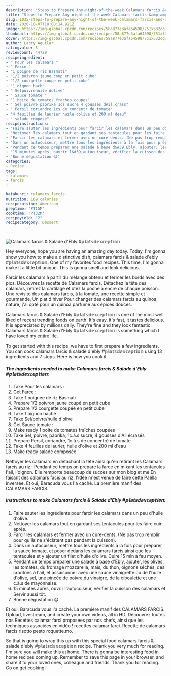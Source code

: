 ```yaml
---
description: "Steps to Prepare Any-night-of-the-week Calamars farcis &amp;amp; Salade d&amp;#39;Ebly #𝕡𝕝𝕒𝕥𝕤𝕕𝕖𝕩𝕔𝕖𝕡𝕥𝕚𝕠𝕟"
title: "Steps to Prepare Any-night-of-the-week Calamars farcis &amp;amp; Salade d&amp;#39;Ebly #𝕡𝕝𝕒𝕥𝕤𝕕𝕖𝕩𝕔𝕖𝕡𝕥𝕚𝕠𝕟"
slug: 1035-steps-to-prepare-any-night-of-the-week-calamars-farcis-and-amp-salade-d-and-39-ebly
date: 2020-10-07T18:08:14.921Z
image: https://img-global.cpcdn.com/recipes/58a877e3afa64598/751x532cq70/calamars-farcis-salade-debly-𝕡𝕝𝕒𝕥𝕤𝕕𝕖𝕩𝕔𝕖𝕡𝕥𝕚𝕠𝕟-photo-principale-de-la-recette.jpg
thumbnail: https://img-global.cpcdn.com/recipes/58a877e3afa64598/751x532cq70/calamars-farcis-salade-debly-𝕡𝕝𝕒𝕥𝕤𝕕𝕖𝕩𝕔𝕖𝕡𝕥𝕚𝕠𝕟-photo-principale-de-la-recette.jpg
cover: https://img-global.cpcdn.com/recipes/58a877e3afa64598/751x532cq70/calamars-farcis-salade-debly-𝕡𝕝𝕒𝕥𝕤𝕕𝕖𝕩𝕔𝕖𝕡𝕥𝕚𝕠𝕟-photo-principale-de-la-recette.jpg
author: Larry Aguilar
ratingvalue: 5
reviewcount: 44729
recipeingredient:
- " Pour les calamars "
- " Farce "
- "1 poigne de riz Basmati"
- "1/2 poivron jaune coup en petit cube"
- "1/2 courgette coupe en petit cube"
- "1 oignon hach"
- " Selpoivrehuile dolive"
- " Sauce tomate "
- "1 boite de tomates fraches coupes"
- " Sel poivre paprika 1cs sucre 4 gousses dAil crass"
- " Persil coriandre 1cs de concentr de tomate"
- "4 feuilles de laurier huile dolive et 200 ml deau"
- " salade compose"
recipeinstructions:
- "Faire sauter les ingrédients pour farcir les calamars dans un peu d&#39;huile d&#39;olive."
- "Nettoyer les calamars tout en gardant ses tentacules pour les faire cuir après."
- "Farcir les calamars et fermer avec un cure-dents. (Ne pas trop remplir pour qu&#39;ils ne s&#39;éclatent pas pendant la cuisson)."
- "Dans un autocuiseur, mettre tous les ingrédients à la fois pour préparer la sauce tomate, et poser dedans les calamars farcis ainsi que les tentacules et y ajouter un filet d&#39;huile d&#39;olive. Cuire 15 min à feu moyen."
- "Pendant ce temps préparer une salade à base d&#39;Ebly, ajouter, les olives, les tomates, du fromage mozzarella, maïs, du thon, oignons séchés, des croûtons à l&#39;ail, et assaisonner avec une sauce vinaigrette ou de l&#39;huile d&#39;olive, sel, une pincée de poivre,du vinaigre, de la ciboulette et une c.à.s de mayonnaise."
- "15 minutes après, ouvrir l&#39;autocuiseur, vérifier la cuisson des calamars et Servir aussi tôt."
- "Bonne dégustation 😋"
categories:
- Recipe
tags:
- calamars
- farcis
- 

katakunci: calamars farcis  
nutrition: 169 calories
recipecuisine: American
preptime: "PT15M"
cooktime: "PT32M"
recipeyield: "2"
recipecategory: Dessert

---
```



![Calamars farcis &amp; Salade d&#39;Ebly #𝕡𝕝𝕒𝕥𝕤𝕕𝕖𝕩𝕔𝕖𝕡𝕥𝕚𝕠𝕟](https://img-global.cpcdn.com/recipes/58a877e3afa64598/751x532cq70/calamars-farcis-salade-debly-𝕡𝕝𝕒𝕥𝕤𝕕𝕖𝕩𝕔𝕖𝕡𝕥𝕚𝕠𝕟-photo-principale-de-la-recette.jpg)

Hey everyone, hope you are having an amazing day today. Today, I'm gonna show you how to make a distinctive dish, calamars farcis &amp; salade d&#39;ebly #𝕡𝕝𝕒𝕥𝕤𝕕𝕖𝕩𝕔𝕖𝕡𝕥𝕚𝕠𝕟. One of my favorites food recipes. This time, I'm gonna make it a little bit unique. This is gonna smell and look delicious.

Farcir les calamars à partir du mélange obtenu et fermer les bords avec des pics. Découvrez la recette de Calamars farcis. Détachez la tête des calamars, retirez la cartilage et ôtez la poche à encre de chaque poisson. Une revisite des calamars farcis, à la tomate, une recette simple et gourmande, Un plat d&#39;hiver Pour changer des calamars farcis au quinoa nature, j&#39;ai opté pour un quinoa parfumé aux épices douces.

Calamars farcis &amp; Salade d&#39;Ebly #𝕡𝕝𝕒𝕥𝕤𝕕𝕖𝕩𝕔𝕖𝕡𝕥𝕚𝕠𝕟 is one of the most well liked of recent trending foods on earth. It's easy, it's fast, it tastes delicious. It is appreciated by millions daily. They're fine and they look fantastic. Calamars farcis &amp; Salade d&#39;Ebly #𝕡𝕝𝕒𝕥𝕤𝕕𝕖𝕩𝕔𝕖𝕡𝕥𝕚𝕠𝕟 is something which I have loved my entire life.


To get started with this recipe, we have to first prepare a few ingredients. You can cook calamars farcis &amp; salade d&#39;ebly #𝕡𝕝𝕒𝕥𝕤𝕕𝕖𝕩𝕔𝕖𝕡𝕥𝕚𝕠𝕟 using 13 ingredients and 7 steps. Here is how you cook it.

<!--inarticleads1-->

##### The ingredients needed to make Calamars farcis &amp; Salade d&#39;Ebly #𝕡𝕝𝕒𝕥𝕤𝕕𝕖𝕩𝕔𝕖𝕡𝕥𝕚𝕠𝕟:

1. Take  Pour les calamars :
1. Get  Farce :
1. Take 1 poignée de riz Basmati
1. Prepare 1/2 poivron jaune coupé en petit cube
1. Prepare 1/2 courgette coupée en petit cube
1. Take 1 oignon haché
1. Take  Sel/poivre/huile d&#39;olive
1. Get  Sauce tomate :
1. Make ready 1 boite de tomates fraîches coupées
1. Take  Sel, poivre, paprika, 1c.à.s sucre, 4 gousses d&#39;Ail écrasés
1. Prepare  Persil, coriandre, 1c.à.s de concentré de tomate
1. Take 4 feuilles de laurier, huile d&#39;olive et 200 ml d&#39;eau
1. Make ready  salade composée


Nettoyer les calamars en détachant la tête ainsi qu&#39;en retirant les Calamars farcis au riz : Pendant ce temps on prepare la farce en mixant les tentacules l&#39;ail, l&#39;oignon. Elle remporte beaucoup de succès sur mon blog et me En faisant des calamars facis au riz, l&#39;idée m&#39;est venue de faire cette Paëlla inversée. Et oui, Baracuda vous l&#39;a caché. La première manif des CALAMARS FARCIS. 

<!--inarticleads2-->

##### Instructions to make Calamars farcis &amp; Salade d&#39;Ebly #𝕡𝕝𝕒𝕥𝕤𝕕𝕖𝕩𝕔𝕖𝕡𝕥𝕚𝕠𝕟:

1. Faire sauter les ingrédients pour farcir les calamars dans un peu d&#39;huile d&#39;olive.
1. Nettoyer les calamars tout en gardant ses tentacules pour les faire cuir après.
1. Farcir les calamars et fermer avec un cure-dents. (Ne pas trop remplir pour qu&#39;ils ne s&#39;éclatent pas pendant la cuisson).
1. Dans un autocuiseur, mettre tous les ingrédients à la fois pour préparer la sauce tomate, et poser dedans les calamars farcis ainsi que les tentacules et y ajouter un filet d&#39;huile d&#39;olive. Cuire 15 min à feu moyen.
1. Pendant ce temps préparer une salade à base d&#39;Ebly, ajouter, les olives, les tomates, du fromage mozzarella, maïs, du thon, oignons séchés, des croûtons à l&#39;ail, et assaisonner avec une sauce vinaigrette ou de l&#39;huile d&#39;olive, sel, une pincée de poivre,du vinaigre, de la ciboulette et une c.à.s de mayonnaise.
1. 15 minutes après, ouvrir l&#39;autocuiseur, vérifier la cuisson des calamars et Servir aussi tôt.
1. Bonne dégustation 😋


Et oui, Baracuda vous l&#39;a caché. La première manif des CALAMARS FARCIS. Upload, livestream, and create your own videos, all in HD. Découvrez toutes nos Recettes calamar farci proposées par nos chefs, ainsi que les techniques associées en vidéo ! recettes calamar farci. Recette de calamars farcis risotto pesto roquette.mo. 

So that is going to wrap this up with this special food calamars farcis &amp; salade d&#39;ebly #𝕡𝕝𝕒𝕥𝕤𝕕𝕖𝕩𝕔𝕖𝕡𝕥𝕚𝕠𝕟 recipe. Thank you very much for reading. I'm sure you will make this at home. There is gonna be interesting food in home recipes coming up. Remember to save this page in your browser, and share it to your loved ones, colleague and friends. Thank you for reading. Go on get cooking!
